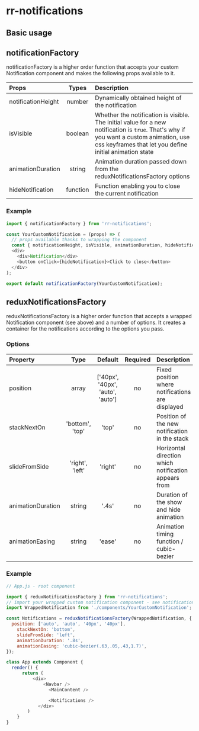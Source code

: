 # rr-notifications

## Basic usage


## notificationFactory

notificationFactory is a higher order function that accepts your custom Notification component and makes the following props available to it.

Props | Types | Description
:-----|:-----:|:-----------
notificationHeight | number | Dynamically obtained height of the notification
isVisible | boolean | Whether the notification is visible. The initial value for a new notification is `true`. That's why if you want a custom animation, use css keyframes that let you define initial animation state
animationDuration | string | Animation duration passed down from the reduxNotificationsFactory options
hideNotification | function | Function enabling you to close the current notification

### Example

```js
import { notificationFactory } from 'rr-notifications';

const YourCustomNotification = (props) => (
  // props available thanks to wrapping the component
  const { notificationHeight, isVisible, animationDuration, hideNotification } = props;
  <div>
    <div>Notification</div>
    <button onClick={hideNotification}>Click to close</button>
  </div>
);

export default notificationFactory(YourCustomNotification);
```


## reduxNotificationsFactory


reduxNotificationsFactory is a higher order function that accepts a wrapped Notification component (see above) and a number of options. It creates a container for the notifications according to the options you pass.

### Options

Property    | Type   | Default   | Required | Description
:-----------|:------:|:---------:|:--------:|:----------------------------------------
position | array | ['40px', '40px', 'auto', 'auto'] | no | Fixed position where notifications are displayed
stackNextOn | 'bottom', 'top' | 'top' | no | Position of the new notification in the stack
slideFromSide | 'right', 'left' | 'right' | no | Horizontal direction which notification appears from
animationDuration | string | '.4s' | no | Duration of the show and hide animation
animationEasing | string | 'ease' | no | Animation timing function / cubic-bezier

### Example

```js
// App.js - root component

import { reduxNotificationsFactory } from 'rr-notifications';
// import your wrapped custom notification component - see notificationFactory section
import WrappedNotification from './components/YourCustomNotification';

const Notifications = reduxNotificationsFactory(WrappedNotification, {
  position: ['auto', 'auto', '40px', '40px'],
    stackNextOn: 'bottom',
    slideFromSide: 'left',
    animationDuration: '.8s',
    animationEasing: 'cubic-bezier(.63,.05,.43,1.7)',
});

class App extends Component {
  render() {
      return (
          <div>
              <Navbar />
                <MainContent />

                <Notifications />
            </div>
        )
    }
}

```


